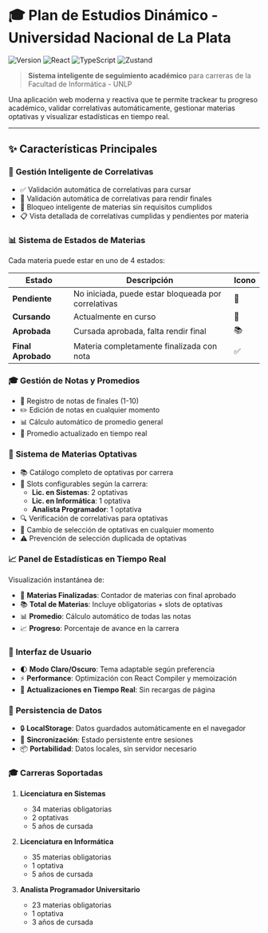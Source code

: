 # 🎓 Plan de Estudios Dinámico - Universidad Nacional de La Plata

![Version](https://img.shields.io/badge/version-1.0.0-blue.svg)
![React](https://img.shields.io/badge/React-19.1.1-61dafb.svg)
![TypeScript](https://img.shields.io/badge/TypeScript-5.9.3-3178c6.svg)
![Zustand](https://img.shields.io/badge/Zustand-5.0.8-orange.svg)

> **Sistema inteligente de seguimiento académico** para carreras de la Facultad de Informática - UNLP

Una aplicación web moderna y reactiva que te permite trackear tu progreso académico, validar correlativas automáticamente, gestionar materias optativas y visualizar estadísticas en tiempo real.

---

## ✨ Características Principales

### 🎯 **Gestión Inteligente de Correlativas**
- ✅ Validación automática de correlativas para cursar
- 🎯 Validación automática de correlativas para rendir finales
- 🚫 Bloqueo inteligente de materias sin requisitos cumplidos
- 📋 Vista detallada de correlativas cumplidas y pendientes por materia

### 📊 **Sistema de Estados de Materias**
Cada materia puede estar en uno de 4 estados:

| Estado | Descripción | Icono |
|--------|-------------|-------|
| **Pendiente** | No iniciada, puede estar bloqueada por correlativas | 🔄 |
| **Cursando** | Actualmente en curso | 📖 |
| **Aprobada** | Cursada aprobada, falta rendir final | 📚 |
| **Final Aprobado** | Materia completamente finalizada con nota | ✅ |

### 🎓 **Gestión de Notas y Promedios**
- 📝 Registro de notas de finales (1-10)
- ✏️ Edición de notas en cualquier momento
- 📊 Cálculo automático de promedio general
- 🎯 Promedio actualizado en tiempo real

### 🔀 **Sistema de Materias Optativas**
- 📚 Catálogo completo de optativas por carrera
- 🎯 Slots configurables según la carrera:
  - **Lic. en Sistemas**: 2 optativas
  - **Lic. en Informática**: 1 optativa
  - **Analista Programador**: 1 optativa
- 🔍 Verificación de correlativas para optativas
- 🔄 Cambio de selección de optativas en cualquier momento
- ⚠️ Prevención de selección duplicada de optativas

### 📈 **Panel de Estadísticas en Tiempo Real**
Visualización instantánea de:
- 🎯 **Materias Finalizadas**: Contador de materias con final aprobado
- 📚 **Total de Materias**: Incluye obligatorias + slots de optativas
- 📊 **Promedio**: Cálculo automático de todas las notas
- 📈 **Progreso**: Porcentaje de avance en la carrera

### 🎨 **Interfaz de Usuario**
- 🌓 **Modo Claro/Oscuro**: Tema adaptable según preferencia
- ⚡ **Performance**: Optimización con React Compiler y memoización
- 🔄 **Actualizaciones en Tiempo Real**: Sin recargas de página

### 💾 **Persistencia de Datos**
- 🔒 **LocalStorage**: Datos guardados automáticamente en el navegador
- 🔄 **Sincronización**: Estado persistente entre sesiones
- 📦 **Portabilidad**: Datos locales, sin servidor necesario

### 🎓 **Carreras Soportadas**
1. **Licenciatura en Sistemas**
   - 34 materias obligatorias
   - 2 optativas
   - 5 años de cursada

2. **Licenciatura en Informática**
   - 35 materias obligatorias
   - 1 optativa
   - 5 años de cursada

3. **Analista Programador Universitario**
   - 23 materias obligatorias
   - 1 optativa
   - 3 años de cursada